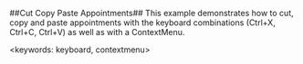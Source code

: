 ##Cut Copy Paste Appointments##
This example demonstrates how to cut, copy and paste appointments with the keyboard combinations (Ctrl+X, Ctrl+C, Ctrl+V) as well as with a ContextMenu.

<keywords: keyboard, contextmenu>